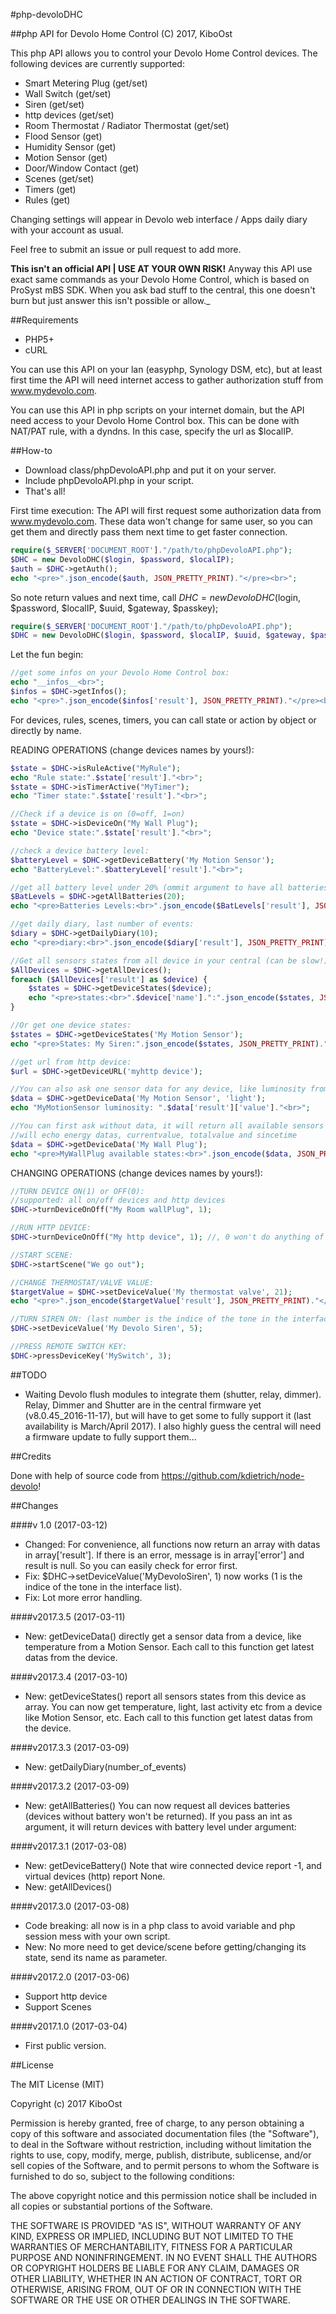 #php-devoloDHC

##php API for Devolo Home Control
(C) 2017, KiboOst

This php API allows you to control your Devolo Home Control devices.
The following devices are currently supported:

- Smart Metering Plug (get/set)
- Wall Switch (get/set)
- Siren (get/set)
- http devices (get/set)
- Room Thermostat / Radiator Thermostat (get/set)
- Flood Sensor (get)
- Humidity Sensor (get)
- Motion Sensor (get)
- Door/Window Contact (get)
- Scenes (get/set)
- Timers (get)
- Rules (get)

Changing settings will appear in Devolo web interface / Apps daily diary with your account as usual.

Feel free to submit an issue or pull request to add more.

**This isn't an official API | USE AT YOUR OWN RISK!**
Anyway this API use exact same commands as your Devolo Home Control, which is based on ProSyst mBS SDK. When you ask bad stuff to the central, this one doesn't burn but just answer this isn't possible or allow._

##Requirements
- PHP5+
- cURL

You can use this API on your lan (easyphp, Synology DSM, etc), but at least first time the API will need internet access to gather authorization stuff from www.mydevolo.com.

You can use this API in php scripts on your internet domain, but the API need access to your Devolo Home Control box. This can be done with NAT/PAT rule, with a dyndns. In this case, specify the url as $localIP.


##How-to
- Download class/phpDevoloAPI.php and put it on your server.
- Include phpDevoloAPI.php in your script.
- That's all!

First time execution:
The API will first request some authorization data from www.mydevolo.com.
These data won't change for same user, so you can get them and directly pass them next time to get faster connection.

```php
require($_SERVER['DOCUMENT_ROOT']."/path/to/phpDevoloAPI.php");
$DHC = new DevoloDHC($login, $password, $localIP);
$auth = $DHC->getAuth();
echo "<pre>".json_encode($auth, JSON_PRETTY_PRINT)."</pre><br>";
```

So note return values and next time, call $DHC = new DevoloDHC($login, $password, $localIP, $uuid, $gateway, $passkey);

```php
require($_SERVER['DOCUMENT_ROOT']."/path/to/phpDevoloAPI.php");
$DHC = new DevoloDHC($login, $password, $localIP, $uuid, $gateway, $passkey);
```

Let the fun begin:

```php
//get some infos on your Devolo Home Control box:
echo "__infos__<br>";
$infos = $DHC->getInfos();
echo "<pre>".json_encode($infos['result'], JSON_PRETTY_PRINT)."</pre><br>";
```

For devices, rules, scenes, timers, you can call state or action by object or directly by name.

READING OPERATIONS (change devices names by yours!):

```php
$state = $DHC->isRuleActive("MyRule");
echo "Rule state:".$state['result']."<br>";
$state = $DHC->isTimerActive("MyTimer");
echo "Timer state:".$state['result']."<br>";

//Check if a device is on (0=off, 1=on)
$state = $DHC->isDeviceOn("My Wall Plug");
echo "Device state:".$state['result']."<br>";

//check a device battery level:
$batteryLevel = $DHC->getDeviceBattery('My Motion Sensor');
echo "BatteryLevel:".$batteryLevel['result']."<br>";

//get all battery level under 20% (ommit argument to have all batteries levels):
$BatLevels = $DHC->getAllBatteries(20);
echo "<pre>Batteries Levels:<br>".json_encode($BatLevels['result'], JSON_PRETTY_PRINT)."</pre><br>";

//get daily diary, last number of events:
$diary = $DHC->getDailyDiary(10);
echo "<pre>diary:<br>".json_encode($diary['result'], JSON_PRETTY_PRINT)."</pre><br>";

//Get all sensors states from all device in your central (can be slow!):
$AllDevices = $DHC->getAllDevices();
foreach ($AllDevices['result'] as $device) {
    $states = $DHC->getDeviceStates($device);
    echo "<pre>states:<br>".$device['name'].":".json_encode($states, JSON_PRETTY_PRINT)."</pre><br>";
}

//Or get one device states:
$states = $DHC->getDeviceStates('My Motion Sensor');
echo "<pre>States: My Siren:".json_encode($states, JSON_PRETTY_PRINT)."</pre><br>";

//get url from http device:
$url = $DHC->getDeviceURL('myhttp device');

//You can also ask one sensor data for any device, like luminosity from a Motion Sensor or energy from a Wall Plug:
$data = $DHC->getDeviceData('My Motion Sensor', 'light');
echo "MyMotionSensor luminosity: ".$data['result']['value']."<br>";

//You can first ask without data, it will return all available sensors datas for this device:
//will echo energy datas, currentvalue, totalvalue and sincetime
$data = $DHC->getDeviceData('My Wall Plug');
echo "<pre>MyWallPlug available states:<br>".json_encode($data, JSON_PRETTY_PRINT)."</pre><br>";
```

CHANGING OPERATIONS (change devices names by yours!):

```php
//TURN DEVICE ON(1) or OFF(0):
//supported: all on/off devices and http devices
$DHC->turnDeviceOnOff("My Room wallPlug", 1);

//RUN HTTP DEVICE:
$DHC->turnDeviceOnOff("My http device", 1); //, 0 won't do anything of course.

//START SCENE:
$DHC->startScene("We go out");

//CHANGE THERMOSTAT/VALVE VALUE:
$targetValue = $DHC->setDeviceValue('My thermostat valve', 21);
echo "<pre>".json_encode($targetValue['result'], JSON_PRETTY_PRINT)."</pre><br>";

//TURN SIREN ON: (last number is the indice of the tone in the interface list. For example, 1 is alarm and won't stop! 0 will!)
$DHC->setDeviceValue('My Devolo Siren', 5);

//PRESS REMOTE SWITCH KEY:
$DHC->pressDeviceKey('MySwitch', 3);
```

##TODO

- Waiting Devolo flush modules to integrate them (shutter, relay, dimmer).
Relay, Dimmer and Shutter are in the central firmware yet (v8.0.45_2016-11-17), but will have to get some to fully support it (last availability is March/April 2017).
I also highly guess the central will need a firmware update to fully support them...

##Credits

Done with help of source code from https://github.com/kdietrich/node-devolo!

##Changes

####v 1.0 (2017-03-12)
- Changed: For convenience, all functions now return an array with datas in array['result'].
If there is an error, message is in array['error'] and result is null. So you can easily check for error first.
- Fix: $DHC->setDeviceValue('MyDevoloSiren', 1) now works (1 is the indice of the tone in the interface list).
- Fix: Lot more error handling.

####v2017.3.5 (2017-03-11)
- New: getDeviceData() directly get a sensor data from a device, like temperature from a Motion Sensor. Each call to this function get latest datas from the device.

####v2017.3.4 (2017-03-10)
- New: getDeviceStates() report all sensors states from this device as array. You can now get temperature, light, last activity etc from a device like Motion Sensor, etc. Each call to this function get latest datas from the device.

####v2017.3.3 (2017-03-09)
- New: getDailyDiary(number_of_events)

####v2017.3.2 (2017-03-09)
- New: getAllBatteries()
You can now request all devices batteries (devices without battery won't be returned).
If you pass an int as argument, it will return devices with battery level under argument:

####v2017.3.1 (2017-03-08)
- New: getDeviceBattery() Note that wire connected device report -1, and virtual devices (http) report None.
- New: getAllDevices()

####v2017.3.0 (2017-03-08)
- Code breaking: all now is in a php class to avoid variable and php session mess with your own script.
- New: No more need to get device/scene before getting/changing its state, send its name as parameter.

####v2017.2.0 (2017-03-06)
- Support http device
- Support Scenes

####v2017.1.0 (2017-03-04)
- First public version.

##License

The MIT License (MIT)

Copyright (c) 2017 KiboOst

Permission is hereby granted, free of charge, to any person obtaining a copy
of this software and associated documentation files (the "Software"), to deal
in the Software without restriction, including without limitation the rights
to use, copy, modify, merge, publish, distribute, sublicense, and/or sell
copies of the Software, and to permit persons to whom the Software is
furnished to do so, subject to the following conditions:

The above copyright notice and this permission notice shall be included in all
copies or substantial portions of the Software.

THE SOFTWARE IS PROVIDED "AS IS", WITHOUT WARRANTY OF ANY KIND, EXPRESS OR
IMPLIED, INCLUDING BUT NOT LIMITED TO THE WARRANTIES OF MERCHANTABILITY,
FITNESS FOR A PARTICULAR PURPOSE AND NONINFRINGEMENT. IN NO EVENT SHALL THE
AUTHORS OR COPYRIGHT HOLDERS BE LIABLE FOR ANY CLAIM, DAMAGES OR OTHER
LIABILITY, WHETHER IN AN ACTION OF CONTRACT, TORT OR OTHERWISE, ARISING FROM,
OUT OF OR IN CONNECTION WITH THE SOFTWARE OR THE USE OR OTHER DEALINGS IN THE
SOFTWARE.
